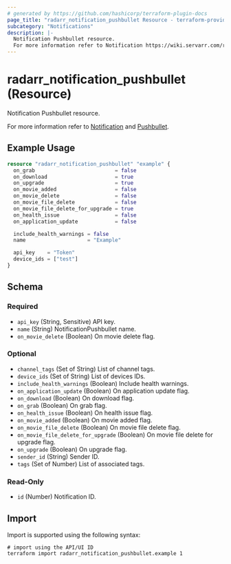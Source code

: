 ```yaml
---
# generated by https://github.com/hashicorp/terraform-plugin-docs
page_title: "radarr_notification_pushbullet Resource - terraform-provider-radarr"
subcategory: "Notifications"
description: |-
  Notification Pushbullet resource.
  For more information refer to Notification https://wiki.servarr.com/radarr/settings#connect and Pushbullet https://wiki.servarr.com/radarr/supported#pushbullet.
---
```


# radarr_notification_pushbullet (Resource)

<!-- subcategory:Notifications -->Notification Pushbullet resource.
For more information refer to [Notification](https://wiki.servarr.com/radarr/settings#connect) and [Pushbullet](https://wiki.servarr.com/radarr/supported#pushbullet).

## Example Usage

```terraform
resource "radarr_notification_pushbullet" "example" {
  on_grab                          = false
  on_download                      = true
  on_upgrade                       = true
  on_movie_added                   = false
  on_movie_delete                  = false
  on_movie_file_delete             = false
  on_movie_file_delete_for_upgrade = true
  on_health_issue                  = false
  on_application_update            = false

  include_health_warnings = false
  name                    = "Example"

  api_key    = "Token"
  device_ids = ["test"]
}
```

<!-- schema generated by tfplugindocs -->
## Schema

### Required

- `api_key` (String, Sensitive) API key.
- `name` (String) NotificationPushbullet name.
- `on_movie_delete` (Boolean) On movie delete flag.

### Optional

- `channel_tags` (Set of String) List of channel tags.
- `device_ids` (Set of String) List of devices IDs.
- `include_health_warnings` (Boolean) Include health warnings.
- `on_application_update` (Boolean) On application update flag.
- `on_download` (Boolean) On download flag.
- `on_grab` (Boolean) On grab flag.
- `on_health_issue` (Boolean) On health issue flag.
- `on_movie_added` (Boolean) On movie added flag.
- `on_movie_file_delete` (Boolean) On movie file delete flag.
- `on_movie_file_delete_for_upgrade` (Boolean) On movie file delete for upgrade flag.
- `on_upgrade` (Boolean) On upgrade flag.
- `sender_id` (String) Sender ID.
- `tags` (Set of Number) List of associated tags.

### Read-Only

- `id` (Number) Notification ID.

## Import

Import is supported using the following syntax:

```shell
# import using the API/UI ID
terraform import radarr_notification_pushbullet.example 1
```
